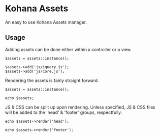 Kohana Assets
=============

An easy to use Kohana Assets manager. 

## Usage

Adding assets can be done either within a controller or a view.

    $assets = assets::instance();
  
    $assets->add('js/jquery.js');
    $assets->add('js/core.js');

Rendering the assets is fairly straight forward.

    $assets = assets::instance();
  
    echo $assets;

JS & CSS can be split up upon rendering. Unless specified, JS & CSS files will be added to the 'head' & 'footer' groups, respectfully.

    echo $assets->render('head');
    
    echo $assets->render('footer');